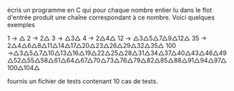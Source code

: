 écris un programme en C qui pour chaque nombre entier lu dans le flot d'entrée produit une chaîne correspondant à ce nombre. Voici quelques exemples

1 → △
2 → 2△
3 → △3△
4 → 2△4△
12 → △3△5△7△9△12△
35 → 2△4△6△8△11△14△17△20△23△26△29△32△35△
100 →△3△5△7△10△13△16△19△22△25△28△31△34△37△40△43△46△49△52△55△58△61△64△67△70△73△76△79△82△85△88△91△94△97△100△104△

fournis un fichier de tests contenant 10 cas de tests.


